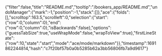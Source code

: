 {"filter":false,"title":"README.md","tooltip":"/bookers_app/README.md","undoManager":{"mark":-1,"position":-1,"stack":[]},"ace":{"folds":[],"scrolltop":163.5,"scrollleft":0,"selection":{"start":{"row":0,"column":0},"end":{"row":0,"column":0},"isBackwards":false},"options":{"guessTabSize":true,"useWrapMode":false,"wrapToView":true},"firstLineState":{"row":10,"state":"start","mode":"ace/mode/markdown"}},"timestamp":1691862244814,"hash":"c7f20bf57b0a0b5285b62a3bb56806fb7a9d9617"}